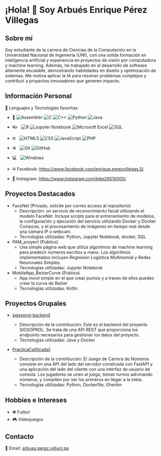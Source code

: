 # ¡Hola! 👋 Soy Arbués Enrique Pérez Villegas

## Sobre mí
Soy estudiante de la carrera de Ciencias de la Computación en la Universidad Nacional de Ingeniería (UNI), con una sólida formación en inteligencia artificial y experiencia en proyectos de visión por computadora y machine learning. Además, he trabajado en el desarrollo de software altamente escalable, demostrando habilidades en diseño y optimización de sistemas. Me motiva aplicar la IA para resolver problemas complejos y contribuir a proyectos innovadores que generen impacto.

## Información Personal

🚀 Lenguajes y Tecnologías favoritas:
- :space_invader:
  ![Assembler](https://img.shields.io/badge/Assembler-008080?style=for-the-badge&logo=assemblyscript&logoColor=white)
  ![C](https://img.shields.io/badge/C-blue?style=for-the-badge&logo=c&logoColor=white)
  ![C++](https://img.shields.io/badge/C++-blue?style=for-the-badge&logo=c%2B%2B&logoColor=white)
  ![Python](https://img.shields.io/badge/Python-14354C?style=for-the-badge&logo=python&logoColor=white)
  ![Java](https://img.shields.io/badge/java-%23ED8B00.svg?style=for-the-badge&logo=openjdk&logoColor=white)
- 👓 &nbsp;
  ![R](https://img.shields.io/badge/r-%23276DC3.svg?style=for-the-badge&logo=r&logoColor=white)
  ![Jupyter Notebook](https://img.shields.io/badge/jupyter-%23FA0F00.svg?style=for-the-badge&logo=jupyter&logoColor=white)
  ![Microsoft Excel](https://img.shields.io/badge/Microsoft_Excel-217346?style=for-the-badge&logo=microsoft-excel&logoColor=white)
  ![SQL](https://img.shields.io/badge/SQL-4479A1?style=for-the-badge&logo=postgresql&logoColor=white)

- 🌐 &nbsp;
  ![HTML5](https://img.shields.io/badge/HTML5-E34F26?style=for-the-badge&logo=html5&logoColor=white)
  ![CSS](https://img.shields.io/badge/CSS-239120?&style=for-the-badge&logo=css3&logoColor=white)
  ![JavaScript](https://img.shields.io/badge/JavaScript-black?style=for-the-badge&logo=javascript&logoColor=F7DF1E)
  ![PHP](https://img.shields.io/badge/PHP-777BB4?style=for-the-badge&logo=php&logoColor=white)

- ⚙️ &nbsp;
  ![Git](https://img.shields.io/badge/Git-F05032?style=for-the-badge&logo=git&logoColor=white)
  ![GitHub](https://img.shields.io/badge/GitHub-100000?style=for-the-badge&logo=github&logoColor=white)
- 💻 &nbsp;
  ![Windows](https://img.shields.io/badge/Windows-0078D6?style=for-the-badge&logo=windows&logoColor=white)
  </p>
- 🌐 Facebook: https://www.facebook.com/enrique.perezvillegas.5/
- 📸 Instagram: https://www.instagram.com/kike26010000/

## Proyectos Destacados

- FaceNet (Privado, solicite por correo acceso al repositorio)
  - Descripción: un servicio de reconocimiento facial utilizando el modelo FaceNet. Incluye scripts para el entrenamiento de modelos, la configuración y ejecución del servicio utilizando Docker y Docker Compose, y el procesamiento de imágenes en tiempo real desde una cámara IP o webcam.
  - Tecnologías utilizadas: Python, Jupyter Notebook, docker, SQL
- PAM_proyect (Publico)
  - Una simple página web que utiliza algoritmos de machine learning para predecir números escritos a mano. Los algoritmos implementados incluyen Regresión Logística Multinomial y Redes Neuronales Simples.
  - Tecnologías utilizadas: Jupyter Notebook
- MobileApp_BezierCurve (Publico)
  - App movil simple en el que crear puntos y a traves de ellos puedes crear la curva de Bezier
  - Tecnologías utilizadas: Kotlin

## Proyectos Grupales

- [sigsoprol-backend](https://github.com/thsergitox/sigsoprol-backend)
  - Descripción de la contribución: Este es el backend del proyecto SIGSOPROL. Se trata de una API REST que proporciona los endpoints necesarios para gestionar los datos del proyecto.
  - Tecnologías utilizadas: Java y Docker
  
- [PracticaCalificada1](https://github.com/AMU-Team/PracticaCalificada1)
  - Descripción de la contribución: El Juego de Carrera de Números consiste en una API del lado del servidor construida con FastAPI y una aplicación del lado del cliente con una interfaz de usuario de consola. Los jugadores se unen al juego, toman turnos adivinando números, y compiten por ser los primeros en llegar a la meta.
  - Tecnologías utilizadas: Python, Dockerfile, Gherkin

## Hobbies e Intereses

- ⚽️ Futbol
- 🎮 Videojuegos

## Contacto

📧 Email: arbues.perez.v@uni.pe

